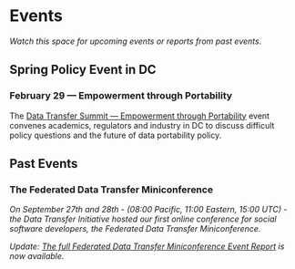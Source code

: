 # Events

<i>Watch this space for upcoming events or reports from past events.</i>

## Spring Policy Event in DC

### February 29 &mdash; Empowerment through Portability

The [Data Transfer Summit &mdash; Empowerment through Portability](/docs/feb29summit.md) event convenes 
academics, regulators and industry in DC to discuss difficult policy questions and the future
of data portability policy.  

## Past Events
<article class="section" markdown="1">

### The Federated Data Transfer Miniconference 

*On September 27th and 28th - (08:00 Pacific, 11:00 Eastern, 15:00 UTC) - the Data Transfer Initiative hosted our first online conference for social software developers, the Federated Data Transfer Miniconference.*

*Update: [The full Federated Data Transfer Miniconference Event Report](/docs/dtp-federated-miniconference-report) is now available.*

